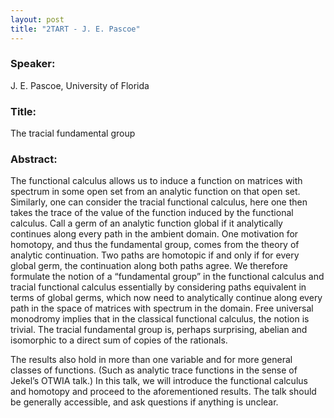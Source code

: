 ```yaml
---
layout: post
title: "2TART - J. E. Pascoe"
---
```


### Speaker: 
J. E. Pascoe, University of Florida

### Title: 
The tracial fundamental group

### Abstract:
The functional calculus allows us to induce a function on matrices with spectrum in some open set from an analytic function on that open set. Similarly, one can consider the tracial functional calculus, here one then takes the trace of the value of the function induced by the functional calculus. Call a germ of an analytic function global if it analytically continues along every path in the ambient domain. One motivation for homotopy, and thus the fundamental group, comes from the theory of analytic continuation. Two paths are homotopic if and only if for every global germ, the continuation along both paths agree. We therefore formulate the notion of a “fundamental group” in the functional calculus and tracial functional calculus essentially by considering paths equivalent in terms of global germs, which now need to analytically continue along every path in the space of matrices with spectrum in the domain. Free universal monodromy implies that in the classical functional calculus, the notion is trivial. The tracial fundamental group is, perhaps surprising, abelian and isomorphic to a direct sum of copies of the rationals.

The results also hold in more than one variable and for more general classes of functions. (Such as analytic trace functions in the sense of Jekel’s OTWIA talk.) In this talk, we will introduce the functional calculus and homotopy and proceed to the aforementioned results. The talk should be generally accessible, and ask questions if anything is unclear.